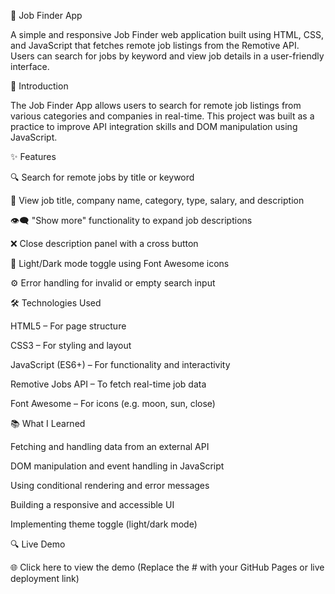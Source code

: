 💼 Job Finder App

A simple and responsive Job Finder web application built using HTML, CSS, and JavaScript that fetches remote job listings from the Remotive API. Users can search for jobs by keyword and view job details in a user-friendly interface.

🚀 Introduction

The Job Finder App allows users to search for remote job listings from various categories and companies in real-time. This project was built as a practice to improve API integration skills and DOM manipulation using JavaScript.

✨ Features

🔍 Search for remote jobs by title or keyword

📄 View job title, company name, category, type, salary, and description

👁️‍🗨️ "Show more" functionality to expand job descriptions

❌ Close description panel with a cross button

🌙 Light/Dark mode toggle using Font Awesome icons

⚙️ Error handling for invalid or empty search input

🛠️ Technologies Used

HTML5 – For page structure

CSS3 – For styling and layout

JavaScript (ES6+) – For functionality and interactivity

Remotive Jobs API – To fetch real-time job data

Font Awesome – For icons (e.g. moon, sun, close)

📚 What I Learned

Fetching and handling data from an external API

DOM manipulation and event handling in JavaScript

Using conditional rendering and error messages

Building a responsive and accessible UI

Implementing theme toggle (light/dark mode)

🔍 Live Demo

🌐 Click here to view the demo
(Replace the # with your GitHub Pages or live deployment link)

